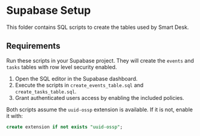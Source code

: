 # Supabase Setup

This folder contains SQL scripts to create the tables used by Smart Desk.

## Requirements

Run these scripts in your Supabase project. They will create the `events` and `tasks` tables with row level security enabled.

1. Open the SQL editor in the Supabase dashboard.
2. Execute the scripts in `create_events_table.sql` and `create_tasks_table.sql`.
3. Grant authenticated users access by enabling the included policies.

Both scripts assume the `uuid-ossp` extension is available. If it is not, enable it with:

```sql
create extension if not exists "uuid-ossp";
```
